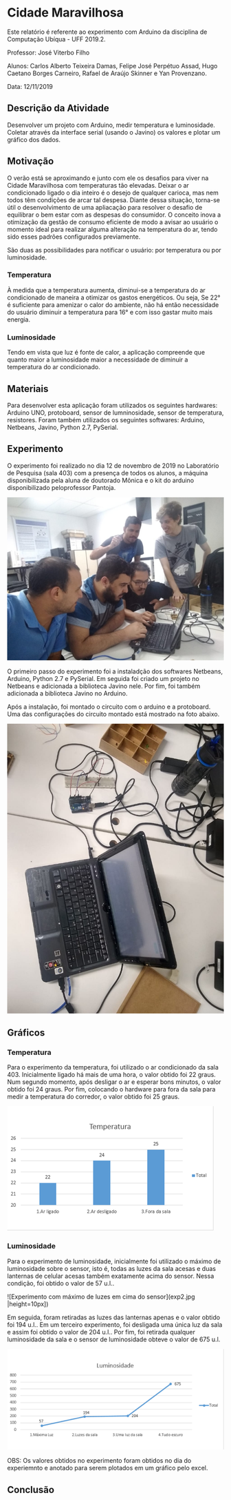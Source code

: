# Cidade Maravilhosa


Este relatório é referente ao experimento com Arduino da disciplina de Computação Ubíqua - UFF 2019.2.

Professor: José Viterbo Filho

Alunos: Carlos Alberto Teixeira Damas, Felipe José Perpétuo Assad, Hugo Caetano Borges Carneiro, Rafael de Araújo Skinner e Yan Provenzano.

Data: 12/11/2019


## Descrição da Atividade

Desenvolver um projeto com Arduino, medir temperatura e luminosidade. Coletar através da interface serial (usando o Javino) os valores e plotar um gráfico dos dados.


## Motivação

O verão está se aproximando e junto com ele os desafios para viver na Cidade Maravilhosa com temperaturas tão elevadas. Deixar o ar condicionado ligado o dia inteiro é o desejo de qualquer carioca, mas nem todos têm condições de arcar tal despesa. Diante dessa situação, torna-se útil o desenvolvimento de uma apliacação para resolver o desafio de equilibrar o bem estar com as despesas do consumidor. O conceito inova a otimização da gestão de consumo eficiente de modo a avisar ao usuário o momento ideal para realizar alguma alteração na temperatura do ar, tendo sido esses padrões configurados previamente.

São duas as possibilidades para notificar o usuário: por temperatura ou por luminosidade. 

### Temperatura

À medida que a temperatura aumenta, diminui-se a temperatura do ar condicionado de maneira a otimizar os gastos energéticos. Ou seja, Se 22° é suficiente para amenizar o calor do ambiente, não há então necessidade do usuário diminuir a temperatura para 16° e com isso gastar muito mais energia.

### Luminosidade

Tendo em vista que luz é fonte de calor, a aplicação compreende que quanto maior a luminosidade maior a necessidade de diminuir a temperatura do ar condicionado.

## Materiais

Para desenvolver esta aplicação foram utilizados os seguintes hardwares: Arduino UNO, protoboard, sensor de lumninosidade, sensor de temperatura, resistores. Foram também utilizados os seguintes softwares: Arduino, Netbeans, Javino, Python 2.7, PySerial.

## Experimento 

O experimento foi realizado no dia 12 de novembro de 2019 no Laboratório de Pesquisa (sala 403) com a presença de todos os alunos, a máquina disponibilizada pela aluna de doutorado Mônica e o kit do arduino disponibilizado peloprofessor Pantoja.

![Execução do trabalho](trab.jpg)

O primeiro passo do experimento foi a instaladção dos softwares Netbeans, Arduino, Python 2.7 e PySerial. Em seguida foi criado um projeto no Netbeans e adicionada a biblioteca Javino nele. Por fim, foi também adicionada a biblioteca Javino no Arduino.

Após a instalação, foi montado o circuito com o arduino e a protoboard. Uma das configurações do circuito montado está mostrado na foto abaixo.

![Circuito montado para o trabalho](exp1.jpg)

## Gráficos

### Temperatura

Para o experimento da temperatura, foi utilizado o ar condicionado da sala 403. Inicialmente ligado há mais de uma hora, o valor obtido foi 22 graus. Num segundo momento, após desligar o ar e esperar bons minutos, o valor obtido foi 24 graus. Por fim, colocando o hardware para fora da sala para medir a temperatura do corredor, o valor obtido foi 25 graus.

![Dados do experimento da Temperatura](temp.PNG)


### Luminosidade

Para o experimento de luminosidade, inicialmente foi utilizado o máximo de luminosidade sobre o sensor, isto é, todas as luzes da sala acesas e duas lanternas de celular acesas também exatamente acima do sensor. Nessa condição, foi obtido o valor de 57 u.l.. 

![Experimento com máximo de luzes em cima do sensor](exp2.jpg |height=10px])

Em seguida, foram retiradas as luzes das lanternas apenas e o valor obtido foi 194 u.l.. Em um terceiro experimento, foi desligada uma única luz da sala e assim foi obtido o valor de 204 u.l.. Por fim, foi retirada qualquer luminosidade da sala e o sensor de luminosidade obteve o valor de 675 u.l.

![Dados do experimento de Luminosidade](lum.PNG)

OBS: Os valores obtidos no experimento foram obtidos no dia do experiemnto e anotado para serem plotados em um gráfico pelo excel.

## Conclusão

